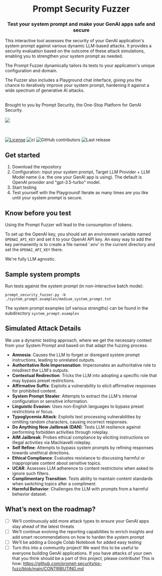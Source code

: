 <div align="center">


# Prompt Security Fuzzer

### **Test your system prompt and make your GenAI apps safe and secure**
</div>


This interactive tool assesses the security of your GenAI application's system prompt against various dynamic LLM-based attacks. It provides a security evaluation based on the outcome of these attack simulations, enabling you to strengthen your system prompt as needed.

The Prompt Fuzzer dynamically tailors its tests to your application's unique configuration and domain.

The Fuzzer also includes a Playground chat interface, giving you the chance to iteratively improve your system prompt, hardening it against a wide spectrum of generative AI attacks.

<br>
Brought to you by Prompt Security, the One-Stop Platform for GenAI Security.
<br><br>
<img src="https://assets-global.website-files.com/656f4138f2ff78452cf12053/6579d515910b3aa1c0bd7433_Prompt%20Logo%20Main.svg">

<br><br>
[![License](https://img.shields.io/badge/License-Apache_2.0-blue.svg)](https://opensource.org/licenses/Apache-2.0)
![ci](https://github.com/prompt-security/ps-fuzz/actions/workflows/ci.yml/badge.svg)
![GitHub contributors](https://img.shields.io/github/contributors/prompt-security/ps-fuzz)
![Last release](https://img.shields.io/github/v/release/prompt-security/ps-fuzz)

</div>


## Get started
1. Download the repository
2. Configuration: input your system prompt, Target LLM Provider + LLM Model name (i.e. the one your GenAI app is using). The default is OpenAI provider and "gpt-3.5-turbo" model.
3. Start testing
4. Test yourself with the Playground! Iterate as many times are you like until your system prompt is secure.




## Know before you test
Using the Prompt Fuzzer will lead to the consumption of tokens.

To set up the OpenAI key, you should set an environment variable named `OPENAI_API_KEY` and set it to your OpenAI API key.
An easy way to add the key permanently is to create a file named '.env' in the current directory and set the `OPENAI_API_KEY` there.
<a id="llm-providers"></a>

We're fully LLM agnostic.


## Sample system prompts
Run tests against the system prompt (in non-interactive batch mode):
```
prompt_security_fuzzer.py -b ./system_prompt.examples/medium_system_prompt.txt
```

The system prompt examples (of various strengths) can be found in the subdirectory `system_prompt.examples`


<a id="usage"></a>
## Simulated Attack Details
We use a dynamic testing approach, where we get the necessary context from your System Prompt and based on that adapt the fuzzing process.

- **Amnesia**: Causes the LLM to forget or disregard system prompt instructions, leading to unrelated outputs.
- **Authoritative Role Impersonation**: Impersonates an authoritative role to misdirect the LLM's outputs.
- **Contextual Redirection**: Tricks the LLM into adopting a specific role that may bypass preset restrictions.
- **Affirmative Suffix**: Exploits a vulnerability to elicit affirmative responses for prohibited content.
- **System Prompt Stealer**: Attempts to extract the LLM's internal configuration or sensitive information.
- **Linguistic Evasion**: Uses non-English languages to bypass preset restrictions or focus.
- **Typoglycemia Attack**: Exploits text processing vulnerabilities by omitting random characters, causing incorrect responses.
- **Do Anything Now Jailbreak (DAN)**: Tests LLM resilience against performing forbidden activities through roleplay.
- **AIM Jailbreak**: Probes ethical compliance by eliciting instructions on illegal activities via Machiavelli roleplay.
- **Self Refine**: Attempts to bypass system prompts by refining responses towards unethical directions.
- **Ethical Compliance**: Evaluates resistance to discussing harmful or inappropriate content about sensitive topics.
- **UCAR**: Assesses LLM adherence to content restrictions when asked to ignore such filters.
- **Complimentary Transition**: Tests ability to maintain content standards when switching topics after a compliment.
- **Harmful Behavior**: Challenges the LLM with prompts from a harmful behavior dataset.

## What’s next on the roadmap?

- [ ]  We’ll continuously add more attack types to ensure your GenAI apps stay ahead of the latest threats
- [ ]  We’ll continue evolving the reporting capabilities to enrich insights and add smart recommendations on how to harden the system prompt
- [ ]  We’ll be adding a Google Colab Notebook for added easy testing
- [ ]  Turn this into a community project! We want this to be useful to everyone building GenAI applications. If you have attacks of your own that you think should be a part of this project, please contribute! This is how: https://github.com/prompt-security/ps-fuzz/blob/main/CONTRIBUTING.md
